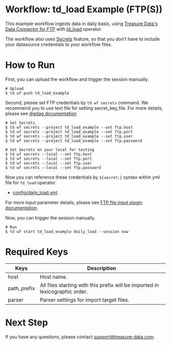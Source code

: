 # Workflow: td_load Example (FTP(S))

This example workflow ingests data in daily basis, using [Treasure Data's Data Connector for FTP](https://docs.treasuredata.com/display/public/INT/FTP+Server+Import+Integration) with [td_load](https://docs.digdag.io/operators.html#td-load-treasure-data-bulk-loading) operator.

The workflow also uses [Secrets](https://docs.treasuredata.com/display/public/PD/Workflows+and+Machine+Learning-secrets) feature, so that you don't have to include your datasource credentials to your workflow files.

# How to Run

First, you can upload the workflow and trigger the session manually.

    # Upload
    $ td wf push td_load_example

Second, please set FTP credentials by `td wf secrets` command. We recommend you to use text file for setting secret_key_file. For more details, please see [digdag documentation](https://docs.digdag.io/command_reference.html#secrets)

    # Set Secrets
    $ td wf secrets --project td_load_example --set ftp.host
    $ td wf secrets --project td_load_example --set ftp.port
    $ td wf secrets --project td_load_example --set ftp.user
    $ td wf secrets --project td_load_example --set ftp.password

    # Set Secrets on your local for testing
    $ td wf secrets --local --set ftp.host
    $ td wf secrets --local --set ftp.port
    $ td wf secrets --local --set ftp.user
    $ td wf secrets --local --set ftp.password

Now you can reference these credentials by `${secret:}` syntax within yml file for `td_load` operator.

- [config/daily_load.yml](config/daily_load.yml)

For more input parameter details, please see [FTP file input plugin documentation](https://github.com/embulk/embulk-input-ftp#configuration).

Now, you can trigger the session manually.

    # Run
    $ td wf start td_load_example daily_load --session now
    
# Required Keys

| Keys        | Description |
| ----------- | ----------- |
| host        | Host name.  |
| path_prefix | All files starting with this prefix will be imported in lexicographic order. |
| parser      | Parser settings for import target files. |

# Next Step

If you have any questions, please contact support@treasure-data.com.
